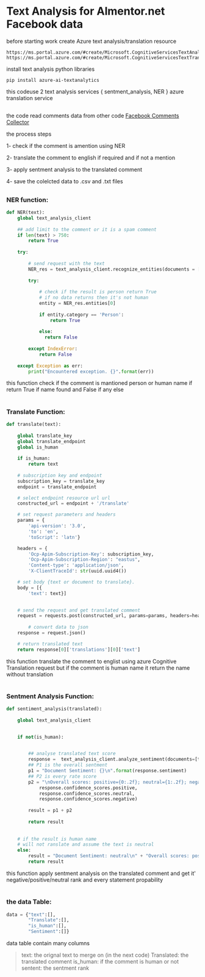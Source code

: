 # Text Analysis for Almentor.net Facebook data

before starting work create Azure text analysis/translation resource
```
https://ms.portal.azure.com/#create/Microsoft.CognitiveServicesTextAnalytics
https://ms.portal.azure.com/#create/Microsoft.CognitiveServicesTextTranslation
```

install text analysis python libraries 

```
pip install azure-ai-textanalytics
```


this codeuse 2 text analysis services { sentment_analysis, NER } 
azure translation service

## 
the code read comments data from other code  [Facebook Comments Collector](https://github.com/HossamAbdelraof/Facebook-Comments-Colelctor)

the process steps

1- check if the comment is amention using NER

2- translate the comment to english if required and if not a mention

3- apply sentment analysis to the translated comment

4- save the colelcted data to .csv and .txt files
##

### NER function:

```python
def NER(text):
    global text_analysis_client
    
    ## add limit to the comment or it is a spam comment
    if len(text) > 750:
        return True
    
    try:
        
        # send request with the text
        NER_res = text_analysis_client.recognize_entities(documents = [text])[0]
        
        try:
        
            # check if the result is person return True
            # if no data returns then it's not human
            entity = NER_res.entities[0]
            
            if entity.category == 'Person':
                return True
                
            else:
              return False
              
        except IndexError:
            return False
        
    except Exception as err:
        print("Encountered exception. {}".format(err))
```

this function check if the comment is mantioned person or human name 
if return True if name found and False if any else

#
### Translate Function:

```python
def translate(text):
    
    global translate_key
    global translate_endpoint
    global is_human
    
    if is_human:
        return text
     
    # subscription key and endpoint
    subscription_key = translate_key
    endpoint = translate_endpoint   

    # select endpoint resource url url
    constructed_url = endpoint + '/translate'

    # set request parameters and headers
    params = {
        'api-version': '3.0',
        'to': 'en',
        'toScript': 'latn'}  

    headers = {
        'Ocp-Apim-Subscription-Key': subscription_key,
        'Ocp-Apim-Subscription-Region': "eastus",
        'Content-type': 'application/json',
        'X-ClientTraceId': str(uuid.uuid4())

    # set body {text or document to translate}.
    body = [{
        'text': text}]

    
    # send the request and get translated comment
    request = requests.post(constructed_url, params=params, headers=headers, json=body)
    
        # convert data to json
    response = request.json()

    # return translated text
    return response[0]['translations'][0]['text']
```

this function translate the comment to englist using azure Cognitive Translation request 
but if the comment is human name it return the name without translation

#
### Sentment Analysis Function:
```python
def sentiment_analysis(translated):
    
    global text_analysis_client
    

    if not(is_human):
        

        ## analyse translated text score
        response =  text_analysis_client.analyze_sentiment(documents=[translated])[0]
        ## P1 is the overall sentment 
        p1 = "Document Sentiment: {}\n".format(response.sentiment)
        ## P2 is every rate score 
        p2 = "\nOverall scores: positive={0:.2f}; neutral={1:.2f}; negative={2:.2f} \n".format(
            response.confidence_scores.positive,
            response.confidence_scores.neutral,
            response.confidence_scores.negative)
        
        result = p1 + p2
        
        return result
        
    
    # if the result is human name
    # will not ranslate and assume the text is neutral
    else:
        result = "Document Sentiment: neutral\n" + "Overall scores: positive=0.00; neutral=1.00; negative=0.00\n"
        return result
```
this function apply sentment analysis on the translated comment and get it' negative/positive/neutral rank and every statement propability

# 
### the data Table:
```python
data = {"text":[],
        "Translate":[],
        "is_human":[],
        "Sentiment":[]}
```
data table contain many columns 

> text: the orignal text to merge on (in the next code)
Translated: the translated comment
is_human: if the comment is human or not
sentent: the sentment rank 



